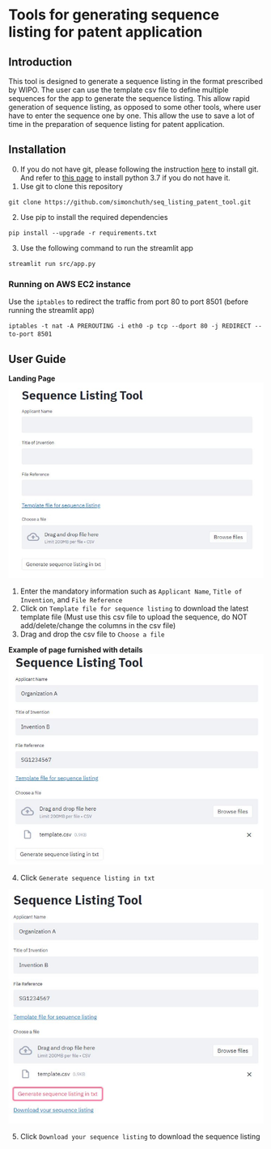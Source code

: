 # Tools for generating sequence listing for patent application

## Introduction

This tool is designed to generate a sequence listing in the format prescribed by WIPO. The user can use the template csv file to define multiple sequences for the app to generate the sequence listing. This allow rapid generation of sequence listing, as opposed to some other tools, where user have to enter the sequence one by one. This allow the use to save a lot of time in the preparation of sequence listing for patent application.

## Installation

0. If you do not have git, please following the instruction [here][1] to install git. And refer to [this page][2] to install python 3.7 if you do not have it.
1. Use git to clone this repository
```
git clone https://github.com/simonchuth/seq_listing_patent_tool.git
```
2. Use pip to install the required dependencies
```
pip install --upgrade -r requirements.txt
```
3. Use the following command to run the streamlit app
```
streamlit run src/app.py
```

### Running on AWS EC2 instance
Use the `iptables` to redirect the traffic from port 80 to port 8501 (before running the streamlit app)
```
iptables -t nat -A PREROUTING -i eth0 -p tcp --dport 80 -j REDIRECT --to-port 8501
```

## User Guide
**Landing Page** <br>
<img src = 'figures/1_landing_page.JPG'>
1. Enter the mandatory information such as `Applicant Name`, `Title of Invention`, and `File Reference`
2. Click on `Template file for sequence listing` to download the latest template file (Must use this csv file to upload the sequence, do NOT add/delete/change the columns in the csv file)
3. Drag and drop the csv file to `Choose a file`

**Example of page furnished with details** <br>
<img src = 'figures/2_example.JPG'>

4. Click `Generate sequence listing in txt`

<img src = 'figures/3_result.JPG'>

5. Click `Download your sequence listing` to download the sequence listing

<!-- Reference links -->
[1]: https://git-scm.com/downloads
[2]: https://www.python.org/downloads/